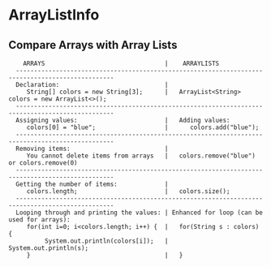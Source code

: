 # ArrayListInfo
## Compare Arrays with Array Lists


        ARRAYS                                 |    ARRAYLISTS
      -------------------------------------------------------------------------------------------------
      Declaration:                             |
         String[] colors = new String[3];      |   ArrayList<String> colors = new ArrayList<>();
      -------------------------------------------------------------------------------------------------
      Assigning values:                        |   Adding values:
         colors[0] = "blue";                   |      colors.add("blue");
      -------------------------------------------------------------------------------------------------
      Removing items:                          |
         You cannot delete items from arrays   |   colors.remove("blue") or colors.remove(0)
      -------------------------------------------------------------------------------------------------
      Getting the number of items:             |
         colors.length;                        |   colors.size();
      -------------------------------------------------------------------------------------------------
      Looping through and printing the values: | Enhanced for loop (can be used for arrays):
         for(int i=0; i<colors.length; i++) {  |   for(String s : colors) {
              System.out.println(colors[i]);   |       System.out.println(s);
         }                                     |   }
